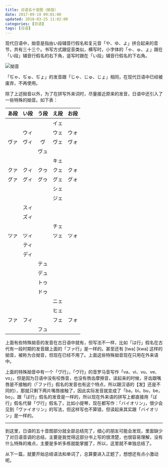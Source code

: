 ```yaml
---
title: 日语五十音图（拗音）
date: 2017-09-19 09:01:00
updated: 2018-03-25 11:02:00
categories: [日语]
tags: [日语]
---
```

现代日语中，拗音是指由い段辅音行假名和复元音「や、ゆ、よ」拼合起来的音节，共有三十三个。书写方式跟促音类似，横写时，小字体的「ゃ、ゅ、ょ」跟在「い段」辅音行假名的右下角，竖写时跟在「い段」辅音行假名的下右角。

![拗音](youonn.png)

「ぢゃ、ぢゅ、ぢょ」的发音跟「じゃ、じゅ、じょ」相同，在现代日语中已经被废弃，不再使用。
<!--more-->

除了上述拗音以外，为了在拼写外来词时，尽量接近原来的发音，日语中还引入了一些特殊的拗音。如下表：

| あ段 | い段 | う段 | え段 | お段 |
|:----:|:----:|:----:|:----:|:----:|
|      |      |      | イェ |      |
|      | ウィ |      | ウェ | ウォ |
| ヴァ | ヴィ |  ヴ  | ヴェ | ヴォ |
|      |      | ヴュ |      |      |
|      |      |      | キェ |      |
| クァ | クィ | クゥ | クェ | クォ |
| グァ | グィ | グゥ | グェ | グォ |
|      |      |      | シェ |      |
|      |      |      | ジェ |      |
|      | スィ |      |      |      |
|      | ズィ |      |      |      |
|      |      |      | チェ |      |
| ツァ | ツィ |      | ツェ | ツォ |
|      | ティ |      |      |      |
|      | ディ |      |      |      |
|      |      | テュ |      |      |
|      |      | デュ |      |      |
|      |      | トゥ |      |      |
|      |      | ドゥ |      |      |
|      |      |      | ニェ |      |
|      |      |      | ヒェ |      |
| ファ | フィ |      | フェ | フォ |
|      |      | フュ |      |      |

上面有些特殊拗音的发音在古日语中就有，但写法不一样，比如「は行」假名在古代有一段时期的发音跟上面的「ファ行」是一样的。甚至还有 [twa] [kwa] 这样的拗音，被称为合拗音，但现在已经不用了。上面这些特殊拗音现在只用在外来语中。

上面的特殊拗音中有一个「ヴ行」，「ヴ行」的音罗马音写作「va、vi、vu、ve、vo」，但是因为日语中没有咬唇音，也没有唇齿摩擦音，读起来的时候，牙齿跟嘴唇是不接触的（「ファ行」假名的发音也有这个特点，所以跟汉语的【发】还是不同的），那就只剩下两片嘴唇接触了，因此实际发音就变成了「ba，bi，bu，be，bo」，跟「ば行」假名的发音是一样的，所以现在外来语的拼写上都直接用「ば行」假名代替「ヴ行」假名了，比如小提琴，现在都写作：「バイオリン」，很少会见到「ヴァイオリン」的写法，但这样写也不算错，但读起来其实跟「バイオリン」是一样的。

---

到这里，日语的五十音图部分就全部总结完了，细心的朋友可能会发现，里面缺少了对日语音调的总结，主要是我觉得这部分书上写的很清楚，也很容易理解，没有什么特殊的难点，主要是多听多练就能掌握了，所以，这里就不单独总结了。

从下一篇，就要开始总结语法和单词了，总算要进入正题了，想想还有点小激动呢。